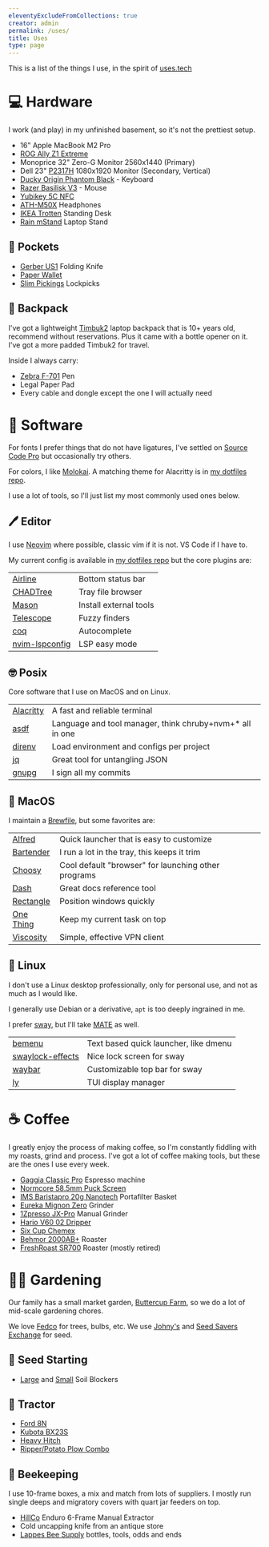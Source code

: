 ```yaml
---
eleventyExcludeFromCollections: true
creator: admin
permalink: /uses/
title: Uses
type: page
---
```


This is a list of the things I use, in the spirit of [uses.tech](https://uses.tech)

# 💻 Hardware

I work (and play) in my unfinished basement, so it's not the prettiest setup.

 - 16" Apple MacBook M2 Pro
 - [ROG Ally Z1 Extreme](https://rog.asus.com/us/gaming-handhelds/rog-ally/rog-ally-2023/)
 - Monoprice 32" Zero-G Monitor 2560x1440 (Primary)
 - Dell 23" [P2317H](https://www.dell.com/ae/business/p/dell-p2317h-monitor/pd) 1080x1920 Monitor (Secondary, Vertical)
 - [Ducky Origin Phantom Black](https://www.duckychannel.com.tw/en/Ducky-Origin-PhantomBlack) - Keyboard
 - [Razer Basilisk V3](https://www.razer.com/gaming-mice/razer-basilisk-v3) - Mouse
 - [Yubikey 5C NFC](https://www.yubico.com/product/yubikey-5-series/yubikey-5c-nfc/)
 - [ATH-M50X](https://www.audio-technica.com/en-us/ath-m50x) Headphones
 - [IKEA Trotten](https://www.ikea.com/us/en/p/trotten-desk-sit-stand-white-s79429602/) Standing Desk
 - [Rain mStand](https://www.raindesigninc.com/mstand.html) Laptop Stand

## 👖 Pockets

 - [Gerber US1](https://www.gerbergear.com/en-us/shop/knives/all-knives/us1-31-003040) Folding Knife
 - [Paper Wallet](https://paperwallet.com/)
 - [Slim Pickings](https://covertinstruments.com/products/slim-pickings) Lockpicks

## 🎒 Backpack

I've got a lightweight [Timbuk2](https://www.timbuk2.com/) laptop backpack that is 10+ years old, recommend without reservations.
Plus it came with a bottle opener on it.  I've got a more padded Timbuk2 for travel.

Inside I always carry:

 - [Zebra F-701](https://www.zebrapen.com/pages/f-701-all-metal-retractable-ballpoint) Pen
 - Legal Paper Pad
 - Every cable and dongle except the one I will actually need

# 💾 Software

For fonts I prefer things that do not have ligatures, I've settled on [Source Code Pro](https://github.com/adobe-fonts/source-code-pro) but occasionally try others.

For colors, I like [Molokai](https://github.com/tomasr/molokai). A matching theme for Alacritty is in [my dotfiles repo](https://github.com/jmhobbs/dotfiles/blob/main/config.mergedir/alacritty/alacritty.yml).

I use a lot of tools, so I'll just list my most commonly used ones below.

## 🖊️ Editor

I use [Neovim](https://neovim.io/) where possible, classic vim if it is not. VS Code if I have to.

My current config is available in [my dotfiles repo](https://github.com/jmhobbs/dotfiles/tree/main/config.mergedir/nvim) but the core plugins are:

|  |  |
|--|--|
|[Airline](https://github.com/vim-airline/vim-airline)|Bottom status bar|
|[CHADTree](https://github.com/ms-jpq/chadtree)|Tray file browser|
|[Mason](https://github.com/williamboman/mason.nvim)|Install external tools|
|[Telescope](https://github.com/nvim-telescope/telescope.nvim)|Fuzzy finders|
|[coq](https://github.com/ms-jpq/coq_nvim)|Autocomplete|
|[nvim-lspconfig](https://github.com/neovim/nvim-lspconfig)|LSP easy mode|

## 🤓 Posix

Core software that I use on MacOS and on Linux.

|  |  |
|--|--|
|[Alacritty](https://alacritty.org/)|A fast and reliable terminal|
|[asdf](https://asdf-vm.com/)|Language and tool manager, think chruby+nvm+* all in one|
|[direnv](https://direnv.net/)|Load environment and configs per project|
|[jq](https://jqlang.github.io/jq/)|Great tool for untangling JSON|
|[gnupg](https://gnupg.org/)|I sign all my commits|

## 🍎 MacOS

I maintain a [Brewfile](https://github.com/jmhobbs/dotfiles/blob/main/Brewfile), but some favorites are:

|  |  |
|--|--|
|[Alfred](https://www.alfredapp.com/)|Quick launcher that is easy to customize|
|[Bartender](https://www.macbartender.com/)|I run a lot in the tray, this keeps it trim|
|[Choosy](https://choosy.app/)|Cool default "browser" for launching other programs|
|[Dash](https://kapeli.com/dash)|Great docs reference tool|
|[Rectangle](https://rectangleapp.com/)|Position windows quickly|
|[One Thing](https://sindresorhus.com/one-thing)|Keep my current task on top|
|[Viscosity](https://www.sparklabs.com/viscosity/)|Simple, effective VPN client|

## 🐧 Linux

I don't use a Linux desktop professionally, only for personal use, and not as much as I would like.

I generally use Debian or a derivative, `apt` is too deeply ingrained in me.

I prefer [sway](https://swaywm.org/), but I'll take [MATE](https://mate-desktop.org/) as well.

|  |  |
|--|--|
|[bemenu](https://github.com/Cloudef/bemenu)|Text based quick launcher, like dmenu|
|[swaylock-effects](https://github.com/jirutka/swaylock-effects)|Nice lock screen for sway|
|[waybar](https://github.com/Alexays/Waybar)|Customizable top bar for sway|
|[ly](https://github.com/fairyglade/ly)|TUI display manager|

# ☕ Coffee

I greatly enjoy the process of making coffee, so I'm constantly fiddling with my roasts, grind and process.  I've got a lot of coffee making tools, but these are the ones I use every week.

 - [Gaggia Classic Pro](https://www.gaggia-na.com/products/gaggia-classic-pro) Espresso machine
 - [Normcore 58.5mm Puck Screen](https://www.normcorewares.com/products/normcore-lower-shower-screen-puck-screen-contact-screen-stainless-steel)
 - [IMS Baristapro 20g Nanotech](https://www.wholelattelove.com/products/baristapro-20g-nanotech-precision-portafilter-basket) Portafilter Basket
 - [Eureka Mignon Zero](https://www.eureka.co.it/en/products/eureka+1920/mignon+grinders/zero+range/74.aspx) Grinder
 - [1Zpresso JX-Pro](https://1zpresso.coffee/product/jxpro/) Manual Grinder
 - [Hario V60 02 Dripper](https://www.hario-usa.com/products/v60-plastic-coffee-dripper-02?variant=32782967210117)
 - [Six Cup Chemex](https://www.chemexcoffeemaker.com/six-cup-classic-series-coffeemaker.html)
 - [Behmor 2000AB+](https://behmor.com/behmor-2000ab-plus/) Roaster
 - [FreshRoast SR700](https://www.roastmasters.com/sr700.html) Roaster (mostly retired)

# 👨‍🌾 Gardening

Our family has a small market garden, [Buttercup Farm](https://buttercupfarmomaha.com/), so we do a lot of mid-scale gardening chores.

We love [Fedco](https://fedcoseeds.com/trees/) for trees, bulbs, etc. We use [Johny's](https://www.johnnyseeds.com/) and [Seed Savers Exchange](https://seedsavers.org/) for seed.

## 🌱 Seed Starting

 - [Large](https://www.johnnyseeds.com/tools-supplies/seed-starting-supplies/soil-blocking/hand-held-4-soil-blocker-7862.html) and [Small](https://www.johnnyseeds.com/tools-supplies/seed-starting-supplies/soil-blocking/hand-held-20-soil-blocker-9528.html) Soil Blockers

## 🚜 Tractor

 - [Ford 8N](https://www.tractordata.com/farm-tractors/000/2/2/223-ford-8n.html)
 - [Kubota BX23S](https://www.kubotausa.com/products/tractors/sub-compact/bx23s-new)
 - [Heavy Hitch](https://heavyhitch.com/product/category-1-receiver-hitch-and-suitcase-weight-bracket-for-3-point-hitch/?attribute_pa_color=orange)
 - [Ripper/Potato Plow Combo](https://heavyhitch.com/product/ripper-sub-soiler-potato-plow-middle-buster/?attribute_shank=Combo+Shank&attribute_pa_color=orange)

## 🐝 Beekeeping

I use 10-frame boxes, a mix and match from lots of suppliers.  I mostly run single deeps and migratory covers with quart jar feeders on top.

 - [HillCo](https://www.hillco.buzz/) Enduro 6-Frame Manual Extractor
 - Cold uncapping knife from an antique store
 - [Lappes Bee Supply](https://www.lappesbeesupply.com/) bottles, tools, odds and ends
